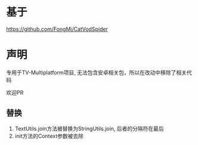 # 基于

https://github.com/FongMi/CatVodSpider

# 声明

专用于TV-Multiplatform项目, 无法包含安卓相关包，所以在改动中移除了相关代码

欢迎PR

## 替换

1. TextUtils.join方法被替换为StringUtils.join, 后者的分隔符在最后
2. init方法的Context参数被去除

